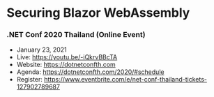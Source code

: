 # Securing Blazor WebAssembly

### .NET Conf 2020 Thailand (Online Event) 
- January 23, 2021
- Live: https://youtu.be/-iQkrvBBcTA
- Website: https://dotnetconfth.com
- Agenda: https://dotnetconfth.com/2020/#schedule
- Register: https://www.eventbrite.com/e/net-conf-thailand-tickets-127902789687

